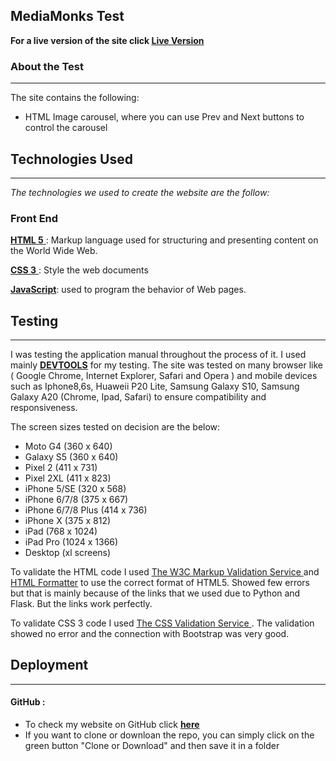 ## MediaMonks Test

**For a live version of the site click <a href="https://edshuli.github.io/MMTest/">Live Version</a>**

### About the Test
<hr>

The site contains the following:

* HTML Image carousel, where you can use Prev and Next buttons to control the carousel 

## Technologies Used 
<hr>

*The technologies we used to create the website are the follow:*
### **Front End**

<a href="https://dev.w3.org/html5/html-author/"> **HTML 5** </a> : Markup language used for structuring and presenting content on the World Wide Web.

<a href="https://jigsaw.w3.org/css-validator/Email.html"> **CSS 3** </a>: Style the web documents

<a href="https://en.wikipedia.org/wiki/JavaScript">**JavaScript**</a>: used to program the behavior of Web pages.


## Testing
<hr>

I was testing the application manual throughout the process of it.
I used mainly <a href="https://developers.google.com/web/tools/chrome-devtools/">**DEVTOOLS**</a> for my testing. The site was tested on many browser like ( Google Chrome,
Internet Explorer, Safari and Opera ) and mobile devices such as Iphone8,6s, Huaweii P20 Lite, Samsung Galaxy S10, Samsung Galaxy A20 (Chrome, Ipad, Safari) to ensure compatibility and responsiveness.

The screen sizes tested on decision are the below:

* Moto G4 (360 x 640)
* Galaxy S5 (360 x 640)
* Pixel 2  (411 x 731)
* Pixel 2XL (411 x 823)
* iPhone 5/SE (320 x 568)
* iPhone 6/7/8 (375 x 667)
* iPhone 6/7/8 Plus (414 x 736)
* iPhone X (375 x 812)
* iPad (768 x 1024)
* iPad Pro (1024 x 1366)
* Desktop (xl screens)

To validate the HTML code I used <a href="https://validator.w3.org/"> The W3C Markup Validation Service </a> and 
<a href="https://htmlformatter.com/"> HTML Formatter</a> to use the correct format of HTML5. Showed few errors but that is mainly because of the links that we used due to Python and Flask. But the links work perfectly.

To validate CSS 3 code I used <a href="https://jigsaw.w3.org/css-validator/Email.html"> The CSS Validation Service </a>. The validation showed no error and the connection with Bootstrap was very good. 


## Deployment
<hr>

#### GitHub :
* To check my website on GitHub click <a href="https://github.com/edshuli/MMTest">**here**</a>
* If you want to clone or downloan the repo, you can simply click on the green button "Clone or Download" and then save it in a folder





